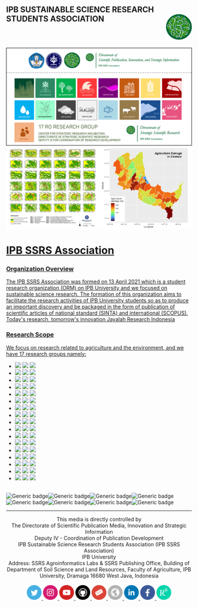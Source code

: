 ## IPB SUSTAINABLE SCIENCE RESEARCH STUDENTS ASSOCIATION <a href="https://ssrs.ipb.ac.id/"><img src="https://github.com/ipbssrs/ipbssrs/blob/693d507fb5bb54c072fa98cbe94a675ad8128b74/figure-depan/Logo2_kecil.png" align="right" width="70" />
<br />
<br />


![logo](https://github.com/ipbssrs/ipbssrs/blob/cdb6e10676bc227677b02ff79f45ec5500517bf3/17%20RO_b.png)
 <a href="https://iopscience.iop.org/article/10.1088/1755-1315/918/1/012011/meta">
  <img src="https://github.com/ipbssrs/ipbssrs/blob/eafa1f3e47d7f4bc30c6d239a0aef5d3762f2f89/figure-depan/Isatrop-peta.png" alt="Vegetation-Map" title="Vegetation Map" width="50%" align="center"/><a href="https://github.com/ipbssrs/RO7-Food"><img src="https://github.com/ipbssrs/ipbssrs/blob/eafa1f3e47d7f4bc30c6d239a0aef5d3762f2f89/figure-depan/agroloss-peta.png" alt="Agriculture-Loss" title="Agriculture Loss" width="50%" align="center"/>

# IPB SSRS Association
### Organization Overview
The IPB SSRS Association was formed on 13  April 2021 which is a student research organization (ORM) on IPB University and we focused on sustainable science research. The formation of this organization aims to facilitate the research activities of IPB University students so as to produce an important discovery and be packaged in the form of publication of scientific articles of national standard (SINTA) and international (SCOPUS). Today's research, tomorrow's innovation Jayalah Research Indonesia

### Research Scope
We focus on research related to agriculture and the environment, and we have 17 research groups namely:
* [![](https://img.shields.io/badge/RO1-Forest-darkgreen?style=for-the-badge)](https://github.com/ipbssrs/RO1-Forest) [![](https://img.shields.io/badge/PROJECT-4-darkgreen?style=for-the-badge)](https://github.com/ipbssrs/RO1-Forest) [![](https://img.shields.io/badge/PUBLICATION-5-darkgreen?style=for-the-badge)](https://github.com/ipbssrs/RO1-Forest)
* [![](https://img.shields.io/badge/RO2-Mangrove_Ecosystem-seagreen?style=for-the-badge)](https://github.com/ipbssrs/RO2-Mangrove)   [![](https://img.shields.io/badge/PROJECT-3-seagreen?style=for-the-badge)](https://github.com/ipbssrs/RO2-Mangrove)  [![](https://img.shields.io/badge/PUBLICATION-5-seagreen?style=for-the-badge)](https://github.com/ipbssrs/RO2-Mangrove)
* [![](https://img.shields.io/badge/RO3-Agroforestry_&_Social_Forestry-green?style=for-the-badge)](https://github.com/ipbssrs/RO3-Agroforestry)   [![](https://img.shields.io/badge/PROJECT-2-green?style=for-the-badge)](https://github.com/ipbssrs/RO3-Agroforestry)   [![](https://img.shields.io/badge/PUBLICATION-2-green?style=for-the-badge)](https://github.com/ipbssrs/RO3-Agroforestry)   
* [![](https://img.shields.io/badge/RO4-Disaster-red?style=for-the-badge)](https://github.com/ipbssrs/RO4-Disaster)   [![](https://img.shields.io/badge/PROJECT-1-red?style=for-the-badge)](https://github.com/ipbssrs/RO4-Disaster)   [![](https://img.shields.io/badge/PUBLICATION-1-red?style=for-the-badge)](https://github.com/ipbssrs/RO4-Disaster)   
* [![](https://img.shields.io/badge/RO5-Peatland_Ecosystem-purple?style=for-the-badge)](https://github.com/ipbssrs/RO5-Peatland)   [![](https://img.shields.io/badge/PROJECT-1-purple?style=for-the-badge)](https://github.com/ipbssrs/RO5-Peatland)   [![](https://img.shields.io/badge/PUBLICATION-1-purple?style=for-the-badge)](https://github.com/ipbssrs/RO5-Peatland)   
* [![](https://img.shields.io/badge/RO6-Urban_Dynamics-darkgoldenrod?style=for-the-badge)](https://github.com/ipbssrs/RO6-Urban)   [![](https://img.shields.io/badge/PROJECT-4-darkgoldenrod?style=for-the-badge)](https://github.com/ipbssrs/RO6-Urban)   [![](https://img.shields.io/badge/PUBLICATION-5-darkgoldenrod?style=for-the-badge)](https://github.com/ipbssrs/RO6-Urban)   
* [![](https://img.shields.io/badge/RO7-Food-gold?style=for-the-badge)](https://github.com/ipbssrs/RO7-Food)   [![](https://img.shields.io/badge/PROJECT-3-gold?style=for-the-badge)](https://github.com/ipbssrs/RO7-Food)   [![](https://img.shields.io/badge/PUBLICATION-4-gold?style=for-the-badge)](https://github.com/ipbssrs/RO7-Food)   
* [![](https://img.shields.io/badge/RO8-Land_&_Sea_Reclamation-darkred?style=for-the-badge)](https://github.com/ipbssrs/RO8-Reclamation)   [![](https://img.shields.io/badge/PROJECT-4-darkred?style=for-the-badge)](https://github.com/ipbssrs/RO8-Reclamation)   [![](https://img.shields.io/badge/PUBLICATION-4-darkred?style=for-the-badge)](https://github.com/ipbssrs/RO8-Reclamation)   
* [![](https://img.shields.io/badge/RO9-Hydrology_&_Limnology-blue?style=for-the-badge)](https://github.com/ipbssrs/RO9-Hydrology)   [![](https://img.shields.io/badge/PROJECT-1-blue?style=for-the-badge)](https://github.com/ipbssrs/RO9-Hydrology)  [![](https://img.shields.io/badge/PUBLICATION-2-blue?style=for-the-badge)](https://github.com/ipbssrs/RO9-Hydrology)
* [![](https://img.shields.io/badge/RO10-Biodiversity-aquamarine?style=for-the-badge)](https://github.com/ipbssrs/RO10-Biodiversity)  [![](https://img.shields.io/badge/PROJECT-2-aquamarine?style=for-the-badge)](https://github.com/ipbssrs/RO10-Biodiversity)  [![](https://img.shields.io/badge/PUBLICATION-1-aquamarine?style=for-the-badge)](https://github.com/ipbssrs/RO10-Biodiversity)  
* [![](https://img.shields.io/badge/RO11-Climate-grey?style=for-the-badge)](https://github.com/ipbssrs/RO11-Climate)  [![](https://img.shields.io/badge/PROJECT-1-grey?style=for-the-badge)](https://github.com/ipbssrs/RO11-Climate)  [![](https://img.shields.io/badge/PUBLICATION-1-grey?style=for-the-badge)](https://github.com/ipbssrs/RO11-Climate)  
* [![](https://img.shields.io/badge/RO12-Rural_&_Village-darkgrey?style=for-the-badge)](https://github.com/ipbssrs/RO12-Village)  [![](https://img.shields.io/badge/PROJECT-1-darkgrey?style=for-the-badge)](https://github.com/ipbssrs/RO12-Village)  [![](https://img.shields.io/badge/PUBLICATION-1-darkgrey?style=for-the-badge)](https://github.com/ipbssrs/RO12-Village)  
* [![](https://img.shields.io/badge/RO13-Fish_&_Aquaculture-darkturquoise?style=for-the-badge)](https://github.com/ipbssrs/RO13-Fish)  [![](https://img.shields.io/badge/PROJECT-1-darkturquoise?style=for-the-badge)](https://github.com/ipbssrs/RO13-Fish)  [![](https://img.shields.io/badge/PUBLICATION-1-darkturquoise?style=for-the-badge)](https://github.com/ipbssrs/RO13-Fish)  
* [![](https://img.shields.io/badge/RO14-Livestock_&_Pasture-darkkhaki?style=for-the-badge)](https://github.com/ipbssrs/RO14-Livestock)  [![](https://img.shields.io/badge/PROJECT-1-darkkhaki?style=for-the-badge)](https://github.com/ipbssrs/RO14-Livestock)  [![](https://img.shields.io/badge/PUBLICATION-1-darkkhaki?style=for-the-badge)](https://github.com/ipbssrs/RO14-Livestock)  
* [![](https://img.shields.io/badge/RO15-Coastal_&_Marine-darkgrey?style=for-the-badge)](https://github.com/ipbssrs/RO15-Coastal)   [![](https://img.shields.io/badge/PROJECT-1-darkgrey?style=for-the-badge)](https://github.com/ipbssrs/RO15-Coastal)   [![](https://img.shields.io/badge/PUBLICATION-1-darkgrey?style=for-the-badge)](https://github.com/ipbssrs/RO15-Coastal)   
* [![](https://img.shields.io/badge/RO16-Tourism_&_Ecotourism-pink?style=for-the-badge)](https://github.com/ipbssrs/RO16-Tourism)   [![](https://img.shields.io/badge/PROJECT-1-pink?style=for-the-badge)](https://github.com/ipbssrs/RO16-Tourism)   [![](https://img.shields.io/badge/PUBLICATION-1-pink?style=for-the-badge)](https://github.com/ipbssrs/RO16-Tourism)   
* [![](https://img.shields.io/badge/RO17-Society-orange?style=for-the-badge)](https://github.com/ipbssrs/RO17-Society)  [![](https://img.shields.io/badge/PROJECT-1-orange?style=for-the-badge)](https://github.com/ipbssrs/RO17-Society)  [![](https://img.shields.io/badge/PUBLICATION-1-orange?style=for-the-badge)](https://github.com/ipbssrs/RO17-Society)
  
 
<br /> ![Generic badge](https://img.shields.io/badge/RStudio-75AADB?style=for-the-badge&logo=RStudio&logoColor=white)![Generic badge](https://img.shields.io/badge/Colab-F9AB00?style=for-the-badge&logo=googlecolab&color=525252)![Generic badge](https://img.shields.io/badge/Visual_Studio-5C2D91?style=for-the-badge&logo=visual%20studio&logoColor=white)![Generic badge](https://img.shields.io/badge/Spyder%20Ide-FF0000?style=for-the-badge&logo=spyder%20ide&logoColor=white)
<br /> ![Generic badge](https://img.shields.io/badge/R-276DC3?style=for-the-badge&logo=r&logoColor=white)![Generic badge](https://img.shields.io/badge/JavaScript-F7DF1E?style=for-the-badge&logo=javascript&logoColor=black)![Generic badge](https://img.shields.io/badge/Python-14354C?style=for-the-badge&logo=python&logoColor=white)![Generic badge](https://img.shields.io/badge/Markdown-000000?style=for-the-badge&logo=markdown&logoColor=white)
 

________________________________________________________________________________________________________________________________________________________

<p align="center">
 This media is directly controlled by 
 <br /> The Directorate of Scientific Publication Media, Innovation and Strategic Information
 <br /> Deputy IV - Coordination of Publication Development 
 <br /> IPB Sustainable Science Research Students Association (IPB SSRS Association)
 <br /> IPB University
 <br /> Address: SSRS Agroinformatics Labs & SSRS Publishing Office, Building of Department of Soil Science and Land Resources, Faculty of Agriculture, IPB University, Dramaga 16680 West Java, Indonesia
 <br /> 
 <br /> <a href="https://twitter.com/ipbssrs_assoc">
  <img src="https://github.com/ipbssrs/ipbssrs/blob/9d7075b4b916601af7be6b1a809b79ca3ae9e6c5/logo-media/twitter.png" alt="Twitter" title="Twitter" width="40" height="40" /><a href="https://www.instagram.com/ipbssrs.assoc/">
  <img src="https://github.com/ipbssrs/ipbssrs/blob/9d7075b4b916601af7be6b1a809b79ca3ae9e6c5/logo-media/instagram.png" alt="instagram" title="instagram" width="40" height="40" /><a href="https://www.youtube.com/@ipbssrsassociation254">
  <img src="https://github.com/ipbssrs/ipbssrs/blob/9d7075b4b916601af7be6b1a809b79ca3ae9e6c5/logo-media/youtube.png" alt="youtube" title="youtube" width="40" height="40" /><a href="https://github.com/ipbssrs">
  <img src="https://github.com/ipbssrs/ipbssrs/blob/9d7075b4b916601af7be6b1a809b79ca3ae9e6c5/logo-media/github.png" alt="github" title="github" width="40" height="40" /><a href="ssrs@apps.ipb.ac.id">
  <img src="https://github.com/ipbssrs/ipbssrs/blob/9d7075b4b916601af7be6b1a809b79ca3ae9e6c5/logo-media/mail.png" alt="mail" title="mail" width="40" height="40" /><a href="https://ssrs.ipb.ac.id/">
  <img src="https://github.com/ipbssrs/ipbssrs/blob/9d7075b4b916601af7be6b1a809b79ca3ae9e6c5/logo-media/www.png" alt="website" title="website" width="40" height="40" /><a href="https://www.linkedin.com/company/ipb-sustainable-science-research-students-association/">
  <img src="https://github.com/ipbssrs/ipbssrs/blob/9d7075b4b916601af7be6b1a809b79ca3ae9e6c5/logo-media/linkedin.png" alt="Linkedin" title="Linkedin" width="40" height="40" /><a href="https://www.facebook.com/people/IPB-SSRS-Association/100082564195815/">
  <img src="https://github.com/ipbssrs/ipbssrs/blob/9d7075b4b916601af7be6b1a809b79ca3ae9e6c5/logo-media/facebook.png" alt="facebook" title="facebook" width="40" height="40" /><a href="https://www.researchgate.net/lab/IPB-SSRS-Association-Ipb-Ssrs-Association-2">
  <img src="https://github.com/ipbssrs/ipbssrs/blob/72c1d782bba8589d5429e8cb2426dccf50f11b6e/logo-media/1200px-ResearchGate_icon_SVG.svg.png" alt="ResearchGate" title="ResearchGate" width="40" height="40" />
</p>
